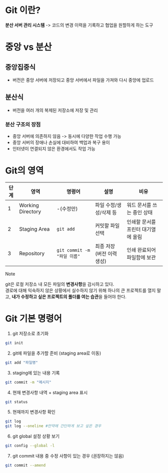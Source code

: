 # Git 이란?
**분산 서버 관리 시스템**
-> 코드의 변경 이력을 기록하고 협업을 원할하게 하는 도구

# 중앙 vs 분산
## 중앙집중식
- 버전은 중앙 서버에 저장되고 중앙 서버에서 파일을 가져와 다시 중앙에 업로드
## 분산식
- 버전을 여러 개의 복제된 저장소에 저장 및 관리
### 분산 구조의 장점
- 중앙 서버에 의존하지 않음 -> 동시에 다양한 작업 수행 가능
- 중앙 서버의 장애나 손실에 대비하여 백업과 복구 용이
- 인터넷이 연결되지 않은 환경에서도 작업 가능


# Git의 영역
|단계|영역|명령어|설명|비유|
|------|---|---|---|---|
|1|Working Directory|-(수정만)|파일 수정/생성/삭제 등|워드 문서를 쓰는 중인 상태
|2|Staging Area|`git add`|커밋할 파일 선택|인쇄할 문서를 프린터 대기열에 올림
|3|Repository|`git commit -m "파일 이름"`|최종 저장 (버전 이력 생성)|인쇄 완료되어 파일함에 보관

>[!NOTE]
>git은 로컬 저장소 내 모든 파일의 **변경사항**을 감시하고 있다.  
>경로에 대해 익숙하지 않은 상황에서 실수하지 않기 위해 하나의 큰 프로젝트를 열지 말고, **내가 수정하고 싶은 프로젝트의 폴더를 여는 습관**을 들어야 한다.

# Git 기본 명령어

1. git 저장소로 초기화
```bash
git init
```

2. git에 파일을 추가할 준비 (staging area로 이동)
```bash
git add "파일명"
```

3. staging에 있는 내용 기록
```bash
git commit -m "메시지"
```

4. 현재 변경사항 내역 + staging area 표시
```bash
git status
```

5. 현재까지 변경사항 확인
```bash
git log  
git log --oneline #만약에 간단하게 보고 싶은 경우
```

6. git global 설정 상황 보기
```bash
git config --global -l
```

7. git commit 내용 중 수정 사항이 있는 경우 (권장하지는 않음)
```bash
git commit --amend
```
